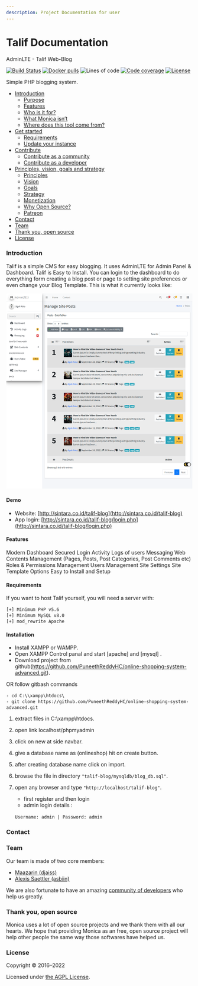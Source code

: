 ```yaml
---
description: Project Documentation for user
---
```


# Talif Documentation
<div align="
![ninja-logo](https://raw.githubusercontent.com/arduino-uno/talif-blog/main/images/ninja-logo.png)

## AdminLTE - Talif Web-Blog

[![Build Status](https://img.shields.io/github/workflow/status/monicahq/monica/Build?style=flat-square\&label=Build%20Status)](https://github.com/monicahq/monica/actions) [![Docker pulls](https://img.shields.io/docker/pulls/library/monica)](https://hub.docker.com/\_/monica/) ![Lines of code](https://img.shields.io/tokei/lines/github/monicahq/monica) [![Code coverage](https://img.shields.io/sonar/coverage/monica?server=https%3A%2F%2Fsonarcloud.io\&style=flat-square\&label=Coverage%20Status)](https://sonarcloud.io/project/activity?custom\_metrics=coverage\&graph=custom\&id=monica) [![License](https://img.shields.io/github/license/monicahq/monica)](https://github.com/monicahq/monica/blob/main/LICENSE.md)

Simple PHP blogging system.

* [Introduction](./#introduction)
  * [Purpose](./#purpose)
  * [Features](./#features)
  * [Who is it for?](./#who-is-it-for)
  * [What Monica isn’t](./#what-monica-isnt)
  * [Where does this tool come from?](./#where-does-this-tool-come-from)
* [Get started](./#get-started)
  * [Requirements](./#requirements)
  * [Update your instance](./#update-your-instance)
* [Contribute](./#contribute)
  * [Contribute as a community](./#contribute-as-a-community)
  * [Contribute as a developer](./#contribute-as-a-developer)
* [Principles, vision, goals and strategy](./#principles-vision-goals-and-strategy)
  * [Principles](./#principles)
  * [Vision](./#vision)
  * [Goals](./#goals)
  * [Strategy](./#strategy)
  * [Monetization](./#monetization)
  * [Why Open Source?](./#why-open-source)
  * [Patreon](./#patreon)
* [Contact](./#contact)
* [Team](./#team)
* [Thank you, open source](./#thank-you-open-source)
* [License](./#license)

### Introduction

Talif is a simple CMS for easy blogging. It uses AdminLTE for Admin Panel & Dashboard. Talif is Easy to Install. You can login to the dashboard to do everything form creating a blog post or page to setting site preferences or even change your Blog Template. This is what it currently looks like:

![screen-shot](https://raw.githubusercontent.com/arduino-uno/talif-blog/main/images/screenshot.png)

#### Demo

* Website: [http://sintara.co.id/talif-blog](http://sintara.co.id/talif-blog)
* App login: [http://sintara.co.id/talif-blog/login.php](http://sintara.co.id/talif-blog/login.php)

#### Features

Modern Dashboard
Secured Login
Activity Logs of users
Messaging
Web Contents Management (Pages, Posts, Post Categories, Post Comments etc)
Roles & Permissions Management
Users Management
Site Settings
Site Template Options
Easy to Install and Setup

#### Requirements

If you want to host Talif yourself, you will need a server with:

```
[+] Minimum PHP v5.6
[+] Minimum MySQL v8.0
[+] mod_rewrite Apache
```

#### Installation

* Install XAMPP or WAMPP.
* Open XAMPP Control panal and start \[apache] and \[mysql] .
* Download project from github(https://github.com/PuneethReddyHC/online-shopping-system-advanced.git).

OR follow gitbash commands

```
- cd C:\\xampp\htdocs\
- git clone https://github.com/PuneethReddyHC/online-shopping-system-advanced.git
```

1. extract files in C:\xampp\htdocs.
2. open link localhost/phpmyadmin
3. click on new at side navbar.
4. give a database name as (onlineshop) hit on create button.
5. after creating database name click on import.
6. browse the file in directory `"talif-blog/mysqldb`_`/`_`blog_db.sql"`.
7.  open any browser and type `"http://localhost/talif-blog"`.

    * first register and then login
    * admin login details :&#x20;

    &#x20;  `Username: admin | Password: admin`

### Contact

### Team

Our team is made of two core members:

* [Maazarin (djaiss)](https://github.com/djaiss)
* [Alexis Saettler (asbiin)](https://github.com/asbiin)

We are also fortunate to have an amazing [community of developers](https://github.com/monicahq/monica/graphs/contributors) who help us greatly.

### Thank you, open source

Monica uses a lot of open source projects and we thank them with all our hearts. We hope that providing Monica as an free, open source project will help other people the same way those softwares have helped us.

### License

Copyright © 2016–2022

Licensed under [the AGPL License](LICENSE.md).
